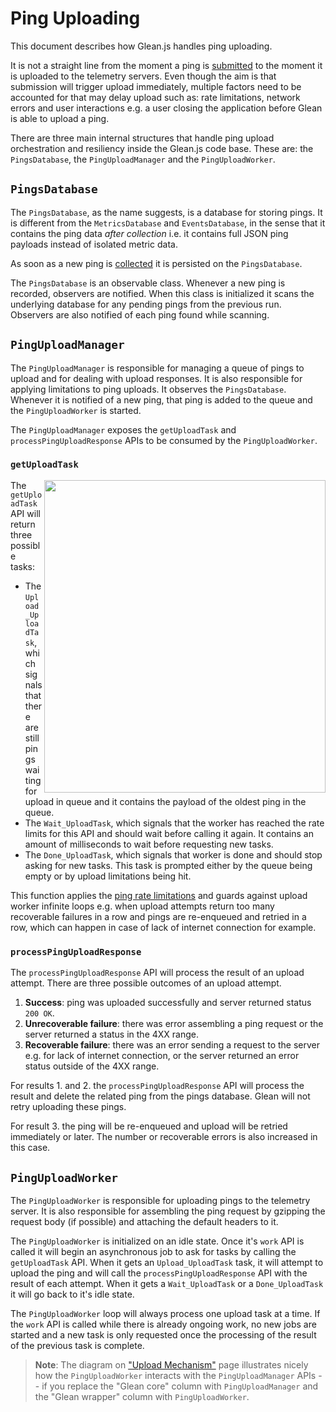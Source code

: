# Ping Uploading

This document describes how Glean.js handles ping uploading.

It is not a straight line from the moment a ping is [submitted](https://mozilla.github.io/glean/book/reference/pings/index.html#submit)
to the moment it is uploaded to the telemetry servers. Even though the aim is that submission will
trigger upload immediately, multiple factors need to be accounted for that may delay upload such as:
rate limitations, network errors and user interactions e.g. a user closing the application before
Glean is able to upload a ping.

There are three main internal structures that handle ping upload orchestration and resiliency
inside the Glean.js code base. These are: the `PingsDatabase`, the `PingUploadManager` and the
`PingUploadWorker`.

## `PingsDatabase`

The `PingsDatabase`, as the name suggests, is a database for storing pings. It is different from the
`MetricsDatabase` and `EventsDatabase`, in the sense that it contains the ping data _after collection_
i.e. it contains full JSON ping payloads instead of isolated metric data.

As soon as a new ping is [collected](https://mozilla.github.io/glean/book/appendix/glossary.html#submission)
it is persisted on the `PingsDatabase`.

The `PingsDatabase` is an observable class. Whenever a new ping is recorded, observers are notified.
When this class is initialized it scans the underlying database for any pending pings
from the previous run. Observers are also notified of each ping found while scanning.

## `PingUploadManager`

The `PingUploadManager` is responsible for managing a queue of pings to upload and for dealing with
upload responses. It is also responsible for applying limitations to ping uploads. It observes the
`PingsDatabase`. Whenever it is notified of a new ping, that ping is added to the queue and
the `PingUploadWorker` is started.

The `PingUploadManager` exposes the `getUploadTask` and `processPingUploadResponse` APIs
to be consumed by the `PingUploadWorker`.

### `getUploadTask`

<img align="right" width="450" height="500" src="../_assets/getUploadTask.png">

The `getUploadTask` API will return three possible tasks:

- The `Upload_UploadTask`, which signals that there are still pings waiting for upload in queue
  and it contains the payload of the oldest ping in the queue.
- The `Wait_UploadTask`, which signals that the worker has reached the rate limits for this API and should
  wait before calling it again. It contains an amount of milliseconds to wait before requesting new tasks.
- The `Done_UploadTask`, which signals that worker is done and should stop asking for new tasks.
This task is prompted either by the queue being empty or by upload limitations being hit.

This function applies the [ping rate limitations](https://mozilla.github.io/glean/book/user/pings/index.html?highlight=client_info#rate-limiting)
and guards against upload worker infinite loops e.g. when upload attempts return too many recoverable
failures in a row and pings are re-enqueued and retried in a row, which can happen in case of
lack of internet connection for example.

### `processPingUploadResponse`

The `processPingUploadResponse` API will process the result of an upload attempt. There are
three possible outcomes of an upload attempt.

1. **Success**: ping was uploaded successfully and server returned status `200 OK`.
2. **Unrecoverable failure**: there was error assembling a ping request or the server returned a
status in the 4XX range.
3. **Recoverable failure**: there was an error sending a request to the server e.g. for lack of
internet connection, or the server returned an error status outside of the 4XX range.

For results 1. and 2. the `processPingUploadResponse` API will process the result
and delete the related ping from the pings database. Glean will not retry uploading these pings.

For result 3. the ping will be re-enqueued and upload will be retried immediately or later.
The number or recoverable errors is also increased in this case.

## `PingUploadWorker`

The `PingUploadWorker` is responsible for uploading pings to the telemetry server. It is
also responsible for assembling the ping request by gzipping the request body (if possible)
and attaching the default headers to it.

The `PingUploadWorker` is initialized on an idle state. Once it's `work` API is called it will begin an
asynchronous job to ask for tasks by calling the `getUploadTask` API. When it gets an `Upload_UploadTask`
task, it will attempt to upload the ping and will call the `processPingUploadResponse` API with the
result of each attempt. When it gets a `Wait_UploadTask` or a `Done_UploadTask` it will go back to
it's idle state.

The `PingUploadWorker` loop will always process one upload task at a time. If the `work` API is
called while there is already ongoing work, no new jobs are started and a new task is only requested
once the processing of the result of the previous task is complete.

> **Note**: The diagram on ["Upload Mechanism"](https://mozilla.github.io/glean/dev/core/internal/upload.html#upload-task-api) page
> illustrates nicely how the `PingUploadWorker` interacts with the `PingUploadManager` APIs --
> if you replace the "Glean core" column with `PingUploadManager` and the "Glean wrapper" column
> with `PingUploadWorker`.
